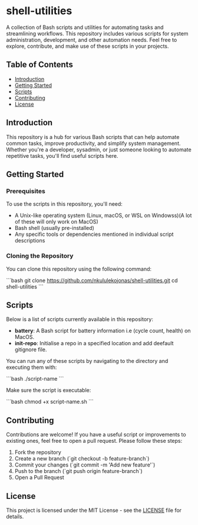 # shell-utilities

A collection of Bash scripts and utilities for automating tasks and streamlining workflows. This repository includes various scripts for system administration, development, and other automation needs. Feel free to explore, contribute, and make use of these scripts in your projects.

## Table of Contents

- [Introduction](#introduction)
- [Getting Started](#getting-started)
- [Scripts](#scripts)
- [Contributing](#contributing)
- [License](#license)

## Introduction

This repository is a hub for various Bash scripts that can help automate common tasks, improve productivity, and simplify system management. Whether you're a developer, sysadmin, or just someone looking to automate repetitive tasks, you'll find useful scripts here.

## Getting Started

### Prerequisites

To use the scripts in this repository, you'll need:
- A Unix-like operating system (Linux, macOS, or WSL on Windowss)(A lot of these will only work on MacOS)
- Bash shell (usually pre-installed)
- Any specific tools or dependencies mentioned in individual script descriptions

### Cloning the Repository

You can clone this repository using the following command:

\`\`\`bash
git clone https://github.com/nkululekojonas/shell-utilities.git
cd shell-utilities
\`\`\`

## Scripts

Below is a list of scripts currently available in this repository:

- **battery**: A Bash script for battery information i.e (cycle count, health) on MacOS.
- **init-repo**: Initialise a repo in a specified location and add deefault gitignore file.
  
You can run any of these scripts by navigating to the directory and executing them with:

\`\`\`bash
./script-name
\`\`\`

Make sure the script is executable:

\`\`\`bash
chmod +x script-name.sh
\`\`\`

## Contributing

Contributions are welcome! If you have a useful script or improvements to existing ones, feel free to open a pull request. Please follow these steps:

1. Fork the repository
2. Create a new branch (\`git checkout -b feature-branch\`)
3. Commit your changes (\`git commit -m 'Add new feature'\`)
4. Push to the branch (\`git push origin feature-branch\`)
5. Open a Pull Request

## License

This project is licensed under the MIT License - see the [LICENSE](LICENSE) file for details.
